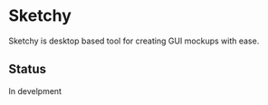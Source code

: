 # Sketchy
Sketchy is desktop based tool for creating GUI mockups with ease.


## Status
In develpment